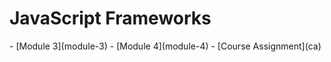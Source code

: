 # JavaScript Frameworks

<div class="menu" markdown="1">
- [Module 3](module-3)
- [Module 4](module-4)
- [Course Assignment](ca)
</div>